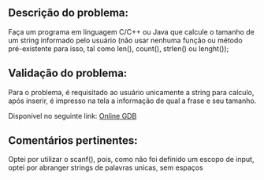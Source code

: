 ## Descrição do problema:

Faça um programa em linguagem C/C++ ou Java que calcule o tamanho de um string informado pelo usuário (não usar nenhuma função ou método pré-existente para isso, tal como len(), count(), strlen() ou lenght());

## Validação do problema:

Para o problema, é requisitado ao usuário unicamente a string para calculo, após inserir, é impresso na tela a informação de qual a frase e seu tamanho.

Disponível no seguinte link:
[Online GDB](https://onlinegdb.com/lPD5aeAYF)

## Comentários pertinentes:

Optei por utilizar o scanf(), pois, como não foi definido um escopo de input, optei por abranger strings de palavras unicas, sem espaços
